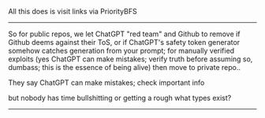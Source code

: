 All this does is visit links via PriorityBFS

----

So for public repos, we let ChatGPT "red team" and Github to remove if Github deems against their ToS, or if ChatGPT's safety token generator somehow catches generation from your prompt; for manually verified exploits (yes ChatGPT can make mistakes; verify truth before assuming so, dumbass; this is the essence of being alive) then move to private repo.. 

They say ChatGPT can make mistakes; check important info

but nobody has time bullshitting or getting a rough what types exist?

----

